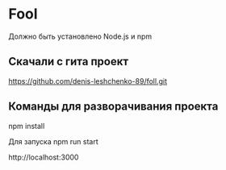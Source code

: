 # Fool
Должно быть установлено Node.js и npm

## Cкачали с гита проект

https://github.com/denis-leshchenko-89/foll.git

## Команды для разворачивания проекта
npm install

Для запуска
npm run start

http://localhost:3000
